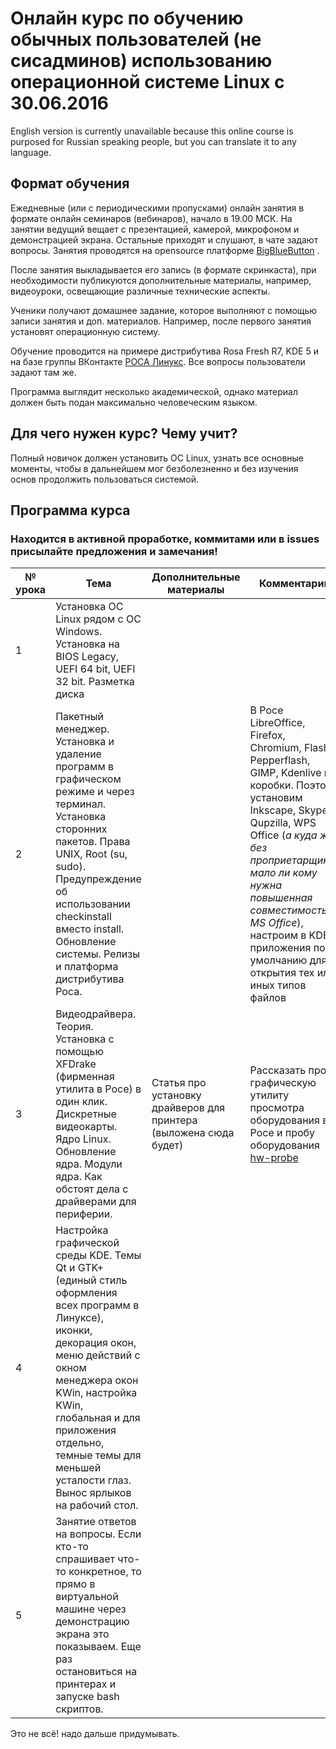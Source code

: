 # Онлайн курс по обучению обычных пользователей (не сисадминов) использованию операционной системе Linux с 30.06.2016
English version is currently unavailable because this online course is purposed for Russian speaking people, but you can translate it to any language.
## Формат обучения
Ежедневные (или с периодическими пропусками) онлайн занятия в формате онлайн семинаров (вебинаров), начало в 19.00 МСК. На занятии ведущий вещает с презентацией, камерой, микрофоном и демонстрацией экрана. Остальные приходят и слушают, в чате задают вопросы. Занятия проводятся на opensource платформе [BigBlueButton](http://bigbluebutton.org) .

После занятия выкладывается его запись (в формате скринкаста), при необходимости публикуются дополнительные материалы, например, видеоуроки, освещающие различные технические аспекты.

Ученики получают домашнее задание, которое выполняют с помощью записи занятия и доп. материалов. Например, после первого занятия установят операционную систему.

Обучение проводится на примере дистрибутива Rosa Fresh R7, KDE 5 и на базе группы ВКонтакте [РОСА Линукс](https://vk.com/rosalab). Все вопросы пользователи задают там же.

Программа выглядит несколько академической, однако материал должен быть подан максимально человеческим языком.
## Для чего нужен курс? Чему учит?
Полный новичок должен установить ОС Linux,  узнать все основные моменты, чтобы в дальнейшем мог безболезненно и без изучения основ продолжить пользоваться системой.

## Программа курса
### Находится в активной проработке, коммитами или в issues присылайте предложения и замечания!
| № урока | Тема | Дополнительные материалы | Комментарии |
| --- | --- | --- | --- |
| 1 | Установка ОС Linux рядом с ОС Windows.  Установка на BIOS Legacy, UEFI 64 bit, UEFI 32 bit. Разметка диска | | |
| 2 | Пакетный менеджер. Установка и удаление программ в графическом режиме и через терминал. Установка сторонних пакетов. Права UNIX, Root (su, sudo). Предупреждение об использовании checkinstall вместо install. Обновление системы. Релизы и платформа дистрибутива Роса.| | В Росе LibreOffice, Firefox, Chromium, Flash, Pepperflash, GIMP, Kdenlive из коробки. Поэтому установим Inkscape, Skype, Qupzilla, WPS Office (*а куда ж без проприетарщины, мало ли кому нужна повышенная совместимость с MS Office*), настроим в KDE приложения по умолчанию для открытия тех или иных типов файлов |
| 3 | Видеодрайвера. Теория. Установка с помощью XFDrake (фирменная утилита в Росе) в один клик. Дискретные видеокарты. Ядро Linux. Обновление ядра. Модули ядра. Как обстоят дела с драйверами для периферии. | Статья про установку драйверов для принтера (выложена сюда будет) | Рассказать про графическую утилиту просмотра оборудования в Росе и пробу оборудования [hw-probe](https://github.com/linuxhw/hw-probe) |
| 4 | Настройка графической среды KDE. Темы Qt и GTK+ (единый стиль оформления всех программ в Линуксе), иконки, декорация окон, меню действий с окном менеджера окон KWin, настройка KWin, глобальная и для приложения отдельно, темные темы для меньшей усталости глаз. Вынос ярлыков на рабочий стол. | | |
| 5 | Занятие ответов на вопросы. Если кто-то спрашивает что-то конкретное, то прямо в виртуальной машине через демонстрацию экрана это показываем. Еще раз остановиться на принтерах и запуске bash скриптов. | | |

Это не всё! надо дальше придумывать.



